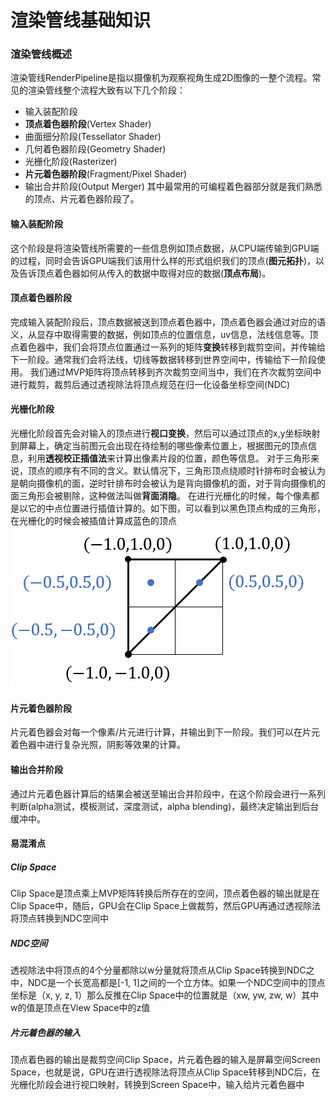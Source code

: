 # 渲染管线基础知识
### 渲染管线概述
渲染管线RenderPipeline是指以摄像机为观察视角生成2D图像的一整个流程。常见的渲染管线整个流程大致有以下几个阶段：
- 输入装配阶段
- **顶点着色器阶段**(Vertex Shader)
- 曲面细分阶段(Tessellator Shader)
- 几何着色器阶段(Geometry Shader)
- 光栅化阶段(Rasterizer)
- **片元着色器阶段**(Fragment/Pixel Shader)
- 输出合并阶段(Output Merger)
其中最常用的可编程着色器部分就是我们熟悉的顶点、片元着色器阶段了。

#### 输入装配阶段
这个阶段是将渲染管线所需要的一些信息例如顶点数据，从CPU端传输到GPU端的过程，同时会告诉GPU端我们该用什么样的形式组织我们的顶点(**图元拓扑**)，以及告诉顶点着色器如何从传入的数据中取得对应的数据(**顶点布局**)。

#### 顶点着色器阶段
完成输入装配阶段后，顶点数据被送到顶点着色器中，顶点着色器会通过对应的语义，从显存中取得需要的数据，例如顶点的位置信息，uv信息，法线信息等。顶点着色器中，我们会将顶点位置通过一系列的矩阵**变换**转移到裁剪空间，并传输给下一阶段。通常我们会将法线，切线等数据转移到世界空间中，传输给下一阶段使用。
我们通过MVP矩阵将顶点转移到齐次裁剪空间当中，我们在齐次裁剪空间中进行裁剪，裁剪后通过透视除法将顶点规范在归一化设备坐标空间(NDC)

#### 光栅化阶段
光栅化阶段首先会对输入的顶点进行**视口变换**，然后可以通过顶点的x,y坐标映射到屏幕上，确定当前图元会出现在待绘制的哪些像素位置上，根据图元的顶点信息，利用**透视校正插值法**来计算出像素片段的位置，颜色等信息。
对于三角形来说，顶点的顺序有不同的含义。默认情况下，三角形顶点绕顺时针排布时会被认为是朝向摄像机的面，逆时针排布时会被认为是背向摄像机的面，对于背向摄像机的面三角形会被剔除，这种做法叫做**背面消隐**。
在进行光栅化的时候，每个像素都是以它的中点位置进行插值计算的。如下图，可以看到以黑色顶点构成的三角形，在光栅化的时候会被插值计算成蓝色的顶点
![](vx_images/3680852200343.png)

#### 片元着色器阶段
片元着色器会对每一个像素/片元进行计算，并输出到下一阶段。我们可以在片元着色器中进行复杂光照，阴影等效果的计算。

#### 输出合并阶段
通过片元着色器计算后的结果会被送至输出合并阶段中，在这个阶段会进行一系列判断(alpha测试，模板测试，深度测试，alpha blending)，最终决定输出到后台缓冲中。


#### 易混淆点
##### Clip Space
Clip Space是顶点乘上MVP矩阵转换后所存在的空间，顶点着色器的输出就是在Clip Space中，随后，GPU会在Clip Space上做裁剪，然后GPU再通过透视除法将顶点转换到NDC空间中

##### NDC空间
透视除法中将顶点的4个分量都除以w分量就将顶点从Clip Space转换到NDC之中，NDC是一个长宽高都是[-1, 1]之间的一个立方体。如果一个NDC空间中的顶点坐标是（x, y, z, 1）那么反推在Clip Space中的位置就是（xw, yw, zw, w）其中w的值是顶点在View Space中的z值

##### 片元着色器的输入
顶点着色器的输出是裁剪空间Clip Space，片元着色器的输入是屏幕空间Screen Space，也就是说，GPU在进行透视除法将顶点从Clip Space转移到NDC后，在光栅化阶段会进行视口映射，转换到Screen Space中，输入给片元着色器中